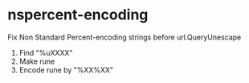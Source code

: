 # nspercent-encoding
Fix Non Standard Percent-encoding strings before url.QueryUnescape

1. Find "%uXXXX" 
2. Make rune
3. Encode rune by "%XX%XX"

